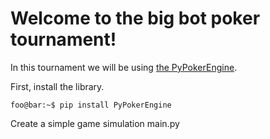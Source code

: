# Welcome to the big bot poker tournament!

In this tournament we will be using [the PyPokerEngine](https://ishikota.github.io/PyPokerEngine/). 

First, install the library.

```console
foo@bar:~$ pip install PyPokerEngine
```

Create a simple game simulation main.py

